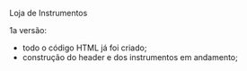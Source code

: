Loja de Instrumentos

1a versão:
- todo o código HTML já foi criado;
- construção do header e dos instrumentos em andamento;
